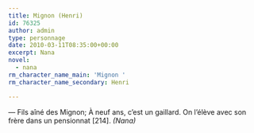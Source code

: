 ```yaml
---
title: Mignon (Henri)
id: 76325
author: admin
type: personnage
date: 2010-03-11T08:35:00+00:00
excerpt: Nana
novel:
  - nana
rm_character_name_main: 'Mignon '
rm_character_name_secondary: Henri

---
```

— Fils aîné des Mignon; À neuf ans, c’est un gaillard. On l’élève avec son frère dans un pensionnat [214]. _(Nana)_